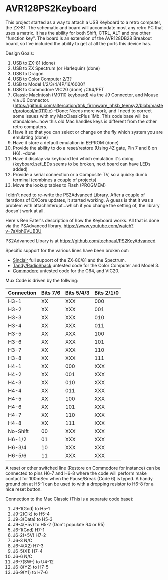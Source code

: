 # AVR128PS2Keyboard
This project started as a way to attach a USB Keyboard to a retro computer, the ZX-81. The schematic and board will
accomodate most any retro PC that uses a matrix. It has the ability for both Shift, CTRL, ALT and one other "function key". The board is an extension of the AVR128DB28 Breakout board, so I've included the ability to get at all the ports this device has.

Design Goals:
1. USB to ZX-81 (done)
1. USB to ZX Spectrum (or Harlequin) (done)
1. USB to Dragon
1. USB to Color Computer 2/3?
1. USB to Model 1/2/3/4/4P/16/6000? 
1. USB to Commodore VIC20 (done) /C64/PET
1. Classic MacIntosh (M0110 keyboard) via the J9 Connector, and Mouse via J6 Connector. (https://github.com/altercation/tmk_firrmware_hhkb_teensy2/blob/master/protocol/m0110.c) -Done: Needs more work, and I need to correct some issues with my MacClassicPlus 1Mb. This code base will be standalone...how this old Mac handles keys is different from the other retro computers.
1. Have it so that you can select or change on the fly which system you are emulating (done)
1. Have it store a default emulation in EEPROM (done)
1. Provide the ability to do a reset/restore (Using 4Z gate, Pin 7 and 8 on H6). -done
1. Have it display via keyboard led which emulation it's doing (keyboard.setLEDs seems to be broken, next board can have LEDs added)
1. Provide a serial connection or a Composite TV, so a quicky dumb terminal (combines a couple of projects)
1. Move the lookup tables to Flash (PROGMEM)


I didn't need to re-write the PS2Advanced Library. After a couple of iterations of DXCore updates, it started working. A guess is that it was a problem with attachInterupt...which if you change the setting of, the library doesn't work at all.

Here's Ben Eater's description of how the Keyboard works. All that is done via the PSAdvanced library.
https://www.youtube.com/watch?v=7aXbh9VUB3U

PS2Advanced Libary is at https://github.com/techpaul/PS2KeyAdvanced

Specific support for the various lines have been broken out:
- [Sinclair](https://github.com/ITDiscovery/AVR128PS2Keyboard/blob/main/Sinclair.md) full support of the ZX-80/81 and the Spectrum.
- [Tandy/RadioShack](https://github.com/ITDiscovery/AVR128PS2Keyboard/blob/main/TRS.md) untested code for the Color Computer and Model 3.
- [Commodore](https://github.com/ITDiscovery/AVR128PS2Keyboard/blob/main/Commodore.md) untested code for the C64, and VIC20.

Mux Code is driven by the follwing:

| Connection | Bits  7/6 | Bits 5/4/3 | Bits 2/1/0 |
| - | - | - | - |
| H3-1 | XX | XXX | 000 | 
| H3-2 | XX | XXX | 001 | 
| H3-3 | XX | XXX | 010 | 
| H3-4 | XX | XXX | 011 | 
| H3-5 | XX | XXX | 100 | 
| H3-6 | XX | XXX | 101 | 
| H3-7 | XX | XXX | 110 | 
| H3-8 | XX | XXX | 111 | 
| H4-1 | XX | 000 | XXX | 
| H4-2 | XX | 001 | XXX | 
| H4-3 | XX | 010 | XXX | 
| H4-4 | XX | 011 | XXX | 
| H4-5 | XX | 100 | XXX | 
| H4-6 | XX | 101 | XXX | 
| H4-7 | XX | 110 | XXX | 
| H4-8 | XX | 111 | XXX | 
| No-Shift| 00 | XXX | XXX |
| H6-1/2 | 01 | XXX | XXX |
| H6-3/4 | 10 | XXX | XXX |
| H6-5/6 | 11 | XXX | XXX |

A reset or other switched line (Restore on Commodore for instance) can be
connected to pins H6-7 and H6-8 where the code will perform make contact for 100mSec
when the Pause/Break (Code 6) is typed. A handy ground pin at H5-1 can be used to with a
dropping resistor to H6-8 for a nice reset button.

Connection to the Mac Classic (This is a separate code base):
1. J9-1(Gnd) to H5-1 
1. J9-2(Clk) to H5-4
1. J9-3(Data) to H5-3
1. J9-4(+5v) to H5-2 (Don't populate R4 or R5)
1. J6-1(Gnd) H7-1
1. J6-2(+5V) H7-2
1. J6-3 N/C
1. J6-4(X2) H7-3
1. J6-5(X1) H7-4
1. J6-6 N/C
1. J6-7(SW-) to U4-12
1. J6-8(Y2) to H7-5
1. J6-9(Y1) to H7-6
